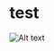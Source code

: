 # test
![Alt text](/path/to/img.jpg "59bbf73b123d0f9f693be3c3de9506b24a1f2a3067b4ffd0207a3a08eee32d750ebf1ca3e33084aa3bbcd6916bd0a8a187cc4556b87fa269c25f1a7ff3ea279f8bd16fd4a922cc9c1b3d6cb8fb4fdf16ba8dcb4d396b1a8210d524b60dc4105a")

